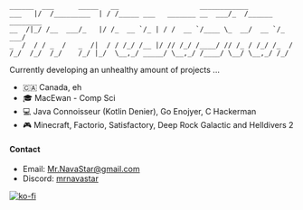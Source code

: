 ```
______  ___      _____   __                    ____________               
___   |/  /_________  | / /_____ ___   _______ __  ___/_  /______ ________
__  /|_/ /__  ___/_   |/ /_  __ `/_ | / /  __ `/____ \_  __/  __ `/_  ___/
_  /  / / _  /   _  /|  / / /_/ /__ |/ // /_/ /____/ // /_ / /_/ /_  /    
/_/  /_/  /_/    /_/ |_/  \__,_/ _____/ \__,_/ /____/ \__/ \__,_/ /_/     
```

Currently developing an unhealthy amount of projects ...

- 🇨🇦 Canada, eh
- 🎓 MacEwan - Comp Sci
- 💻 Java Connoisseur (Kotlin Denier), Go Enojyer, C Hackerman
- 🎮 Minecraft, Factorio, Satisfactory, Deep Rock Galactic and Helldivers 2

#### Contact
- Email: Mr.NavaStar@gmail.com
- Discord: [mrnavastar]()

[![ko-fi](https://ko-fi.com/img/githubbutton_sm.svg)](https://ko-fi.com/G2G4DZF4D)
